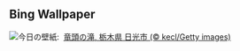## Bing Wallpaper
![](https://www.bing.com/th?id=OHR.Ryuzufalls2025_JA-JP6418303608_UHD.jpg&w=1000)今日の壁紙: &nbsp;[竜頭の滝, 栃木県 日光市 (© kecl/Getty images)](https://www.bing.com/th?id=OHR.Ryuzufalls2025_JA-JP6418303608_UHD.jpg)
<br><br/>
